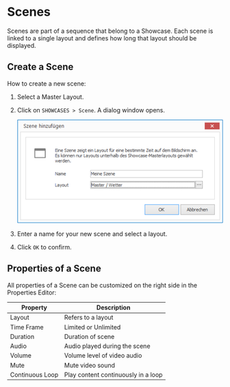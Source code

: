 # Scenes

Scenes are part of a sequence that belong to a Showcase. Each scene is linked to a single layout and defines how long that layout should be displayed.

## Create a Scene

How to create a new scene:

1. Select a Master Layout. 

1. Click on `SHOWCASES > Scene`. A dialog window opens.

   ![Eine Szene hinzufügen](../../../images/create-scene.png)
   
2. Enter a name for your new scene and select a layout.

3. Click `OK` to confirm.

## Properties of a Scene

All properties of a Scene can be customized on the right side in the Properties Editor:

Property        | Description
------------------ | ---------
Layout             | Refers to a layout
Time Frame         | Limited or Unlimited
Duration           | Duration of scene
Audio              | Audio played during the scene
Volume             | Volume level of video audio
Mute               | Mute video sound
Continuous Loop    | Play content continuously in a loop
